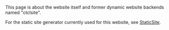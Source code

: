 This page is about the website itself and former dynamic website backends named "ctclsite".

For the static site generator currently used for this website, see [StaticSite](/projects/staticsite).

